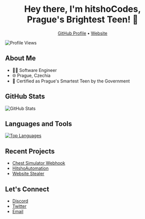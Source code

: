 <h1 align="center">Hey there, I'm hitshoCodes, Prague's Brightest Teen! 👋</h1>
<p align="center">
  <a href="https://github.com/hitshoCodes">GitHub Profile</a> •
  <a href="api.chromax-tools.repl.co">Website</a>
</p>

![Profile Views](https://komarev.com/ghpvc/?username=hitshoCodes&theme=dark)

## About Me
- 👨‍💻 Software Engineer
- 🌐 Prague, Czechia
- 🧠 Certified as Prague's Smartest Teen by the Government

## GitHub Stats
![GitHub Stats](https://github-readme-stats.vercel.app/api?username=hitshoCodes&show_icons=true&count_private=true&theme=dark)

## Languages and Tools
[![Top Languages](https://github-readme-stats.vercel.app/api/top-langs/?username=hitshoCodes&layout=compact&theme=dark)](https://github.com/hitshoCodes)

## Recent Projects
- [Chest Simulator Webhook](https://github.com/hitshoCodes/Chest-Simulator-Webhook)
- [HitshoAutomation](https://github.com/hitshoCodes/HitshoAutomation)
- [Website Stealer](https://github.com/hitshoCodes/Website-Stealer)

## Let's Connect
- [Discord](https://discordapp.com/users/866428192713867264)
- [Twitter](https://twitter.com/hitsho_)
- [Email](mailto:itsimon.business@gmail.com)
